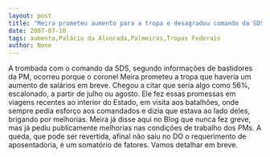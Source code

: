 ```yaml
---
layout: post
title: "Meira prometeu aumento para a tropa e desagradou comando da SDS, que espera definição do Palácio"
date: 2007-07-10
tags: aumento,Palácio da Alvorada,Palmeiras,Tropas Federais
author: None
---
```


A trombada com o comando da SDS, segundo informa&ccedil;&otilde;es de bastidores da PM, ocorreu porque o coronel Meira prometeu a tropa que haveria um aumento de sal&aacute;rios em breve.
Chegou a citar que seria algo como 56%, escalonado, a partir de julho ou agosto.
Ele fez essas promessas em viagens recentes ao interior do Estado, em visita aos batalh&otilde;es, onde sempre pedia esfor&ccedil;o aos comandados e dizia que estava ao lado deles, brigando por melhorias.
Meira j&aacute; disse aqui no Blog que nunca fez greve, mas j&aacute; pediu publicamente melhorias nas condi&ccedil;&otilde;es de trabalho dos PMs.
A queda, que pode ser revertida, afinal n&atilde;o saiu no DO o requerimento de aposentadoria, &eacute; um somat&oacute;rio de fatores. Vamos detalhar em breve.
 